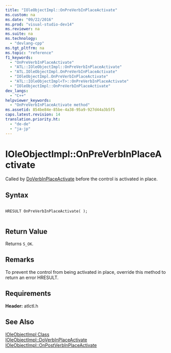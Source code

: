 ```yaml
---
title: "IOleObjectImpl::OnPreVerbInPlaceActivate"
ms.custom: na
ms.date: "09/22/2016"
ms.prod: "visual-studio-dev14"
ms.reviewer: na
ms.suite: na
ms.technology: 
  - "devlang-cpp"
ms.tgt_pltfrm: na
ms.topic: "reference"
f1_keywords: 
  - "OnPreVerbInPlaceActivate"
  - "ATL::IOleObjectImpl::OnPreVerbInPlaceActivate"
  - "ATL.IOleObjectImpl.OnPreVerbInPlaceActivate"
  - "IOleObjectImpl.OnPreVerbInPlaceActivate"
  - "ATL::IOleObjectImpl<T>::OnPreVerbInPlaceActivate"
  - "IOleObjectImpl::OnPreVerbInPlaceActivate"
dev_langs: 
  - "C++"
helpviewer_keywords: 
  - "OnPreVerbInPlaceActivate method"
ms.assetid: 854be84e-85be-4a38-95a9-927d44a3b5f5
caps.latest.revision: 14
translation.priority.ht: 
  - "de-de"
  - "ja-jp"
---
```

# IOleObjectImpl::OnPreVerbInPlaceActivate
Called by [DoVerbInPlaceActivate](../VS_csharp/ioleobjectimpl--doverbinplaceactivate.md) before the control is activated in place.  
  
## Syntax  
  
```  
  
HRESULT OnPreVerbInPlaceActivate( );  
  
```  
  
## Return Value  
 Returns `S_OK`.  
  
## Remarks  
 To prevent the control from being activated in place, override this method to return an error HRESULT.  
  
## Requirements  
 **Header:** atlctl.h  
  
## See Also  
 [IOleObjectImpl Class](../VS_csharp/ioleobjectimpl-class.md)   
 [IOleObjectImpl::DoVerbInPlaceActivate](../VS_csharp/ioleobjectimpl--doverbinplaceactivate.md)   
 [IOleObjectImpl::OnPostVerbInPlaceActivate](../VS_csharp/ioleobjectimpl--onpostverbinplaceactivate.md)